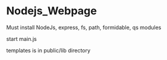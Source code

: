 # Nodejs_Webpage

Must install NodeJs, 
  express, fs, path, formidable, qs modules
  
 start main.js
 
 templates is in public/lib directory
